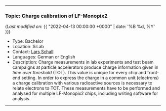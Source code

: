 ***

### Topic: Charge calibration of LF-Monopix2

(_Last modified on_: {{ "2022-04-13 00:00:00 +0000" | date: '%B %d, %Y' }})

- Type: Bachelor
- Location: SiLab
- Contact: [Lars Schall](mailto:lars.schall@uni-bonn.de)
- Languages: German or English
- Description: Charge measurements in lab experiments and test beam campaigns at particle accelerators produce charge information given in _time over threshold_ (TOT). 
This value is unique for every chip and front-end setting.
In order to express the charge in a common unit (electrons) a charge calibration with various radioactive sources is necessary to relate electrons to TOT.
These measurements have to be performed and analysed for multiple LF-Monopix2 chips, including writing software for analysis.

***

